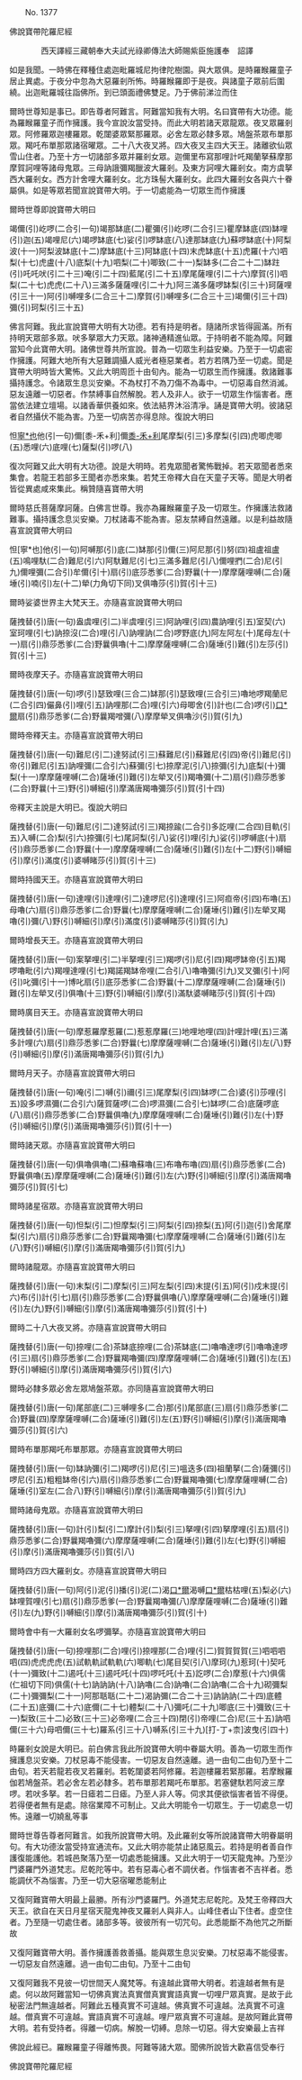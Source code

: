 ﻿　　No. 1377

佛說寶帶陀羅尼經

　　　　西天譯經三藏朝奉大夫試光祿卿傳法大師賜紫臣施護奉　詔譯


如是我聞。一時佛在釋種住處迦毗羅城尼拘律陀樹園。與大眾俱。是時羅睺羅童子居止異處。于夜分中忽為大惡羅剎所怖。時羅睺羅即于是夜。與諸童子眾前后圍繞。出迦毗羅城往詣佛所。到已頭面禮佛雙足。乃于佛前涕泣而住

爾時世尊知是事已。即告尊者阿難言。阿難當知我有大明。名曰寶帶有大功德。能為羅睺羅童子而作擁護。我今宣說汝當受持。而此大明若諸天眾龍眾。夜叉眾羅剎眾。阿修羅眾迦樓羅眾。乾闥婆眾緊那羅眾。必舍左眾必隸多眾。鳩盤茶眾布單那眾。羯吒布單那眾諸宿曜眾。二十八大夜叉將。四大夜叉主四大天王。諸離欲仙眾雪山住者。乃至十方一切諸部多眾并羅剎女眾。迦儞里布寫那哩計吒羯蘭拏蘇摩那摩賀訶哩等諸母鬼眾。三母訥誐彌羯臘波大羅剎。及東方訶哩大羅剎女。南方虞拏西大羅剎女。西方計舍哩大羅剎女。北方珠髻大羅剎女。此四大羅剎女各與六十眷屬俱。如是等眾若聞宣說寶帶大明。于一切處能為一切眾生而作擁護

爾時世尊即說寶帶大明曰

竭儞(引)屹啰(二合引一句)竭那缽底(二)瞿彌(引)屹啰(二合引三)瞿摩缽底(四)缽哩(引)迦(五)竭哩尼(六)竭啰缽底(七)娑(引)啰缽底(八)達那缽底(九)蘇啰缽底(十)阿梨波(十一)阿梨波缽底(十二)摩缽底(十三)阿缽底(十四)末虎缽底(十五)虎羅(十六)呬梨(十七)虎盧(十八)底梨(十九)呬梨(二十)唧致(二十一)梨缽多(二合二十二)缽跓(引)吒吒吠(引二十三)唵(引二十四)藍尾(引二十五)摩尾薩哩(引二十六)摩賀(引)呬梨(二十七)虎虎(二十八)三滿多薩薩哩(引二十九)阿三滿多薩啰缽梨(引三十)珂薩哩(引三十一)阿(引)嚩哩多(二合三十二)摩賀(引)嚩哩多(二合三十三)竭儞(引三十四)彌(引)珂梨(引三十五)

佛言阿難。我此宣說寶帶大明有大功德。若有持是明者。隨諸所求皆得圓滿。所有持明天眾部多眾。吠多拏眾大力天眾。諸神通精進仙眾。于持明者不能為障。阿難當知今此寶帶大明。諸佛世尊共所宣說。普為一切眾生利益安樂。乃至于一切處密作擁護。阿難大地所有大惡難調攝人威光者極惡業者。若方若隅乃至一切處。聞是寶帶大明時皆大驚怖。又此大明周匝十由旬內。能為一切眾生而作擁護。救諸難事攝持護念。令諸眾生息災安樂。不為杖打不為刀傷不為毒中。一切惡毒自然消滅。惡友遠離一切惡者。作禁縛事自然解脫。若人及非人。欲于一切眾生作惱害者。應當依法建立壇場。以諸香華供養如來。依法結界沐浴清凈。誦是寶帶大明。彼諸惡者自然攝伏不能為害。乃至一切病苦亦得息除。復說大明曰

怛[寧*也](切身下同)他(引一句)儞[黍-禾+利]儞[黍-禾+利](二)尾摩梨(引三)多摩梨(引四)虎唧虎唧(五)悉哩(六)底哩(七)薩梨(引)啰(八)

復次阿難又此大明有大功德。說是大明時。若鬼眾聞者驚怖戰掉。若天眾聞者悉來集會。若龍王若部多王聞者亦悉來集。若梵王帝釋大自在天童子天等。聞是大明者皆從異處咸來集此。稱贊隨喜寶帶大明

爾時慈氏菩薩摩訶薩。白佛言世尊。我亦為羅睺羅童子及一切眾生。作擁護法救諸難事。攝持護念息災安樂。刀杖諸毒不能為害。惡友禁縛自然遠離。以是利益故隨喜宣說寶帶大明曰

怛[寧*也]他(引一句)阿嚩那(引)底(二)缽那(引)儞(三)阿尼那(引)努(四)祖盧祖盧(五)鳴哩馱(二合)難尼(引六)阿馱難尼(引七)三滿多難尼(引八)儞哩捫(二合)尼(引九)儞哩彌(二合引)牟儞(引十)扇(引)底莎悉爹(二合)野曩(十一)摩摩薩哩嚩(二合)薩埵(引)喃(引)左(十二)犖(力角切下同)叉俱嚕莎(引)賀(引十三)

爾時娑婆世界主大梵天王。亦隨喜宣說寶帶大明曰

薩拽替(引)唐(一句)盎虞哩(引二)半虞哩(引三)阿訥哩(引四)農訥哩(引五)室契(六)室珂哩(引七)訥捺沒(二合)哩(引八)訥哩訥(二合)啰野底(九)阿左阿左(十)尾母左(十一)扇(引)鼎莎悉爹(二合)野曩俱嚕(十二)摩摩薩哩嚩(二合)薩埵(引)難(引)左莎(引)賀(引十三)

爾時夜摩天子。亦隨喜宣說寶帶大明曰

薩拽替(引)唐(一句)啰(引)瑟致哩(三合二)缽那(引)瑟致哩(三合引三)嚕地啰羯蘭尼(二合引四)儼鼻(引)哩(引五)訥哩那(二合)哩(引六)母唧舍(引)計也(二合)啰(引)[口*爾](引七)扇(引)鼎莎悉爹(二合)野曩羯噌彌(八)摩摩犖叉俱嚕沙(引)賀(引九)

爾時帝釋天主。亦隨喜宣說寶帶大明曰

薩拽替(引)唐(一句)難尼(引二)達努試(引三)蘇難尼(引)蘇難尼(引四)帝(引)難尼(引)帝(引)難尼(引五)訥哩彌(二合引六)蘇彌(引七)捺摩泥(引八)捺彌(引九)底梨(十)彌梨(十一)摩摩薩哩嚩(二合)薩埵(引)難(引)左犖叉(引)羯嚕彌(十二)扇(引)鼎莎悉爹(二合)野曩(十三)野(引)嚩細(引)摩滿唐羯嚕彌莎(引)賀(引十四)

帝釋天主說是大明已。復說大明曰

薩拽替(引)唐(一句)難尼(引二)達努試(引三)羯捺踰(二合引)多訖哩(二合四)目軌(引五)入嚩(二合)梨(引六)捺彌(引七)尾訶梨(引八)娑(引)哩(引九)娑(引)啰嚩底(十)扇(引)鼎莎悉爹(二合)野曩(十一)摩摩薩哩嚩(二合)薩埵(引)難(引)左(十二)野(引)嚩細(引)摩(引)滿度(引)婆嚩睹莎(引)賀(引十三)

爾時持國天王。亦隨喜宣說寶帶大明曰

薩拽替(引)唐(一句)達哩(引)達哩(引二)達啰尼(引)達哩(引三)阿疸帝(引四)布嚕(五)母嚕(六)扇(引)鼎莎悉爹(二合)野曩(七)摩摩薩哩嚩(二合)薩埵(引)難(引)左犖叉羯嚕(引)彌(八)野(引)嚩細(引)摩(引)滿度(引)婆嚩睹莎(引)賀(引九)

爾時增長天王。亦隨喜宣說寶帶大明曰

薩拽替(引)唐(一句)案拏哩(引二)半拏哩(引三)羯啰(引)尼(引四)羯啰缽帝(引五)羯啰嚕毗(引六)羯哩達哩(引七)羯諾羯缽帝哩(二合引八)嚕嚕彌(引九)叉叉彌(引十)阿(引)叱彌(引十一)博叱扇(引)底莎悉爹(二合)野曩(十二)摩摩薩哩嚩(二合)薩埵(引)難(引)左犖叉(引)俱嚕(十三)野(引)嚩細(引)摩(引)滿馱婆嚩睹莎(引)賀(引十四)

爾時廣目天王。亦隨喜宣說寶帶大明曰

薩拽替(引)唐(一句)摩惹羅摩惹羅(二)惹惹摩羅(三)地哩地哩(四)計哩計哩(五)三滿多計哩(六)扇(引)鼎莎悉爹(二合)野曩(七)摩摩薩哩嚩(二合)薩埵(引)難(引)左(八)野(引)嚩細(引)摩(引)滿唐羯嚕彌莎(引)賀(引九)

爾時月天子。亦隨喜宣說寶帶大明曰

薩拽替(引)唐(一句)唵(引二)嚩(引)禰(引三)尾摩梨(引四)缽啰(二合)婆(引)莎哩(引五)設多啰濕彌(二合引六)薩賀薩啰(二合)啰濕彌(二合引七)缽啰(二合)底薩啰底(八)扇(引)鼎莎悉爹(二合)野曩俱嚕(九)摩摩薩哩嚩(二合)薩埵(引)難(引)左(十)野(引)嚩細(引)摩(引)滿唐羯嚕彌莎(引)賀(引十一)

爾時諸天眾。亦隨喜宣說寶帶大明曰

薩拽替(引)唐(一句)俱嚕俱嚕(二)蘇嚕蘇嚕(三)布嚕布嚕(四)扇(引)鼎莎悉爹(二合)野曩俱嚕(五)摩摩薩哩嚩(二合)薩埵(引)難(引)左(六)野(引)嚩細(引)摩(引)滿唐羯嚕彌莎(引)賀(引七)

爾時諸星宿眾。亦隨喜宣說寶帶大明曰

薩拽替(引)唐(一句)怛梨(引二)怛摩梨(引三)阿梨(引四)捺梨(五)阿(引)迦(引)舍尾摩梨(引六)扇(引)鼎莎悉爹(二合)野曩羯嚕彌(七)摩摩薩哩嚩(二合)薩埵(引)難(引)左(八)野(引)嚩細(引)摩(引)滿唐羯嚕彌莎(引)賀(引九)

爾時諸龍眾。亦隨喜宣說寶帶大明曰

薩拽替(引)唐(一句)末梨(引二)摩梨(引三)阿左梨(引四)末提(引五)阿(引)戍末提(引六)布(引)計(引七)扇(引)鼎莎悉爹(二合)野曩俱嚕(八)摩摩薩哩嚩(二合)薩埵(引)難(引)左(九)野(引)嚩細(引)摩(引)滿唐羯嚕彌莎(引)賀(引十)

爾時二十八大夜叉將。亦隨喜宣說寶帶大明曰

薩拽替(引)唐(一句)捺哩(二合)茶缽底捺哩(二合)茶缽底(二)嚕嚕達啰(引)嚕嚕達啰(引三)扇(引)鼎莎悉爹(二合)野曩羯嚕彌(四)摩摩薩哩嚩(二合)薩埵(引)難(引)左(五)野(引)嚩細(引)摩(引)滿唐羯嚕彌莎(引)賀(引六)

爾時必隸多眾必舍左眾鳩盤茶眾。亦同隨喜宣說寶帶大明曰

薩拽替(引)唐(一句)尾部底(二)三嚩哩多(二合)那(引)尾部底(三)扇(引)鼎莎悉爹(二合)野曩(四)摩摩薩哩嚩(二合)薩埵(引)難(引)左(五)野(引)嚩細(引)摩(引)滿唐羯嚕彌莎(引)賀(引六)

爾時布單那羯吒布單那眾。亦隨喜宣說寶帶大明曰

薩拽替(引)唐(一句)缽訥彌(引二)羯啰(引)尼(引三)嗢迭多(四)祖蘭拏(二合)薩彌(引)啰尼(引五)粗粗缽帝(引六)扇(引)鼎莎悉爹(二合)野曩羯嚕彌(七)摩摩薩哩嚩(二合)薩埵(引)室左(二合八)野(引)嚩細(引)摩(引)滿唐羯嚕彌莎(引)賀(引九)

爾時諸母鬼眾。亦隨喜宣說寶帶大明曰

薩拽替(引)唐(一句)計(引)梨(引二)摩計(引)梨(引三)拏哩(引四)拏摩哩(引五)扇(引)鼎莎悉爹(二合)野曩羯嚕彌(六)摩摩薩哩嚩(二合)薩埵(引)難(引)左(七)野(引)嚩細(引)摩(引)滿唐羯嚕彌莎(引)賀(引八)

爾時四方四大羅剎女。亦隨喜宣說寶帶大明曰

薩拽替(引)唐(一句)阿(引)泥(引)播(引)泥(二)渴[口*爾](引三)渴嚩[口*爾](引四)枯枯哩(五)梨必(六)缽哩賀哩(引七)扇(引)鼎莎悉爹(一合)野曩羯嚕彌(八)摩摩薩哩嚩(二合)薩埵(引)難(引)左(九)野(引)嚩細(引)摩(引)滿唐羯嚕彌莎(引)賀(引十)

爾時會中有一大羅剎女名啰彌拏。亦隨喜宣說寶帶大明曰

薩拽替(引)唐(一句)捺哩那(二合)哩(引)捺哩那(二合)哩(引二)賀賀賀賀(三)呬呬呬呬(四)虎虎虎虎(五)試軌軌試軌軌(六)唧軌(七)尾目契(引八)摩珂(九)惹珂(十)契吒(十一)彌致(十二)遏吒(十三)遏吒吒(十四)啰吒吒(十五)訖啰(二合)摩惹(十六)俱儒(仁祖切下同)俱儒(十七)訥訥訥(十八)訥嚕(二合)訥嚕(二合)訥嚕(二合十九)砌彌梨(二十)彌彌梨(二十一)阿那聒聒(二十二)渴訥彌(二合二十三)訥訥訥(二十四)底體(二十五)底彌(二十六)底儞(二十七)體梨(二十八)彌吒(二十九)唧底(三十)彌致(三十一)梨致(三十二)必致(三十三)必帝哩(二合三十四)閉(引)帝哩(二合)尼(三十五)訥呬儞(三十六)母呬儞(三十七)羅系(引三十八)嚩系(引三十九)[打-丁+柰]波曳(引四十)

時羅剎女說是大明已。前白佛言我此所說寶帶大明中眷屬大明。善為一切眾生而作擁護息災安樂。刀杖惡毒不能侵害。一切惡友自然遠離。過一由旬二由旬乃至十二由旬。若天若龍若夜叉若羅剎。若乾闥婆若阿修羅。若迦樓羅若緊那羅。若摩睺羅伽若鳩盤茶。若必舍左若必隸多。若布單那若羯吒布單那。若塞健馱若阿波三摩啰。若吠多拏。若一日瘧若二日瘧。乃至人非人等。伺求其便欲惱害者皆不得便。若得便者無有是處。除宿業障不可制止。又此大明能令一切眾生。于一切處息一切怖。遠離一切嬈亂等事

爾時世尊告尊者阿難言。如我所說寶帶大明。及此羅剎女等所說諸寶帶大明眷屬明句。有大功德汝當受持宣通流布。又此大明亦能禁止諸惡風云。若持是明者善自作護復能護他。若城邑聚落乃至一切處悉能擁護。又此大明于一切天龍鬼神。乃至沙門婆羅門外道梵志。尼乾陀等中。若有惡毒心者不調伏者。作惱害者不吉祥者。悉能調伏不為惱害。乃至一切大惡宿曜悉能制止

又復阿難寶帶大明最上最勝。所有沙門婆羅門。外道梵志尼乾陀。及梵王帝釋四大天王。欲自在天日月星宿天龍鬼神夜叉羅剎人與非人。山峰住者山下住者。虛空住者。乃至隨一切處住者。諸部多等。彼彼所有一切咒句。此悉能斷不為他咒之所斷故

又復阿難寶帶大明。善作擁護善救善攝。能與眾生息災安樂。刀杖惡毒不能侵害。一切惡友自然遠離。過一由旬二由旬。乃至十二由旬

又復阿難我不見彼一切世間天人魔梵等。有違越此寶帶大明者。若違越者無有是處。何以故阿難當知一切佛真實法真實僧真實實語真實一切哩尸眾真實。是故于此秘密法門無違越者。阿難此五種真實不可違越。佛真實不可違越。法真實不可違越。僧真實不可違越。實語真實不可違越。哩尸眾真實不可違越。是故阿難此寶帶大明。若有受持者。得離一切病。解脫一切縛。息除一切惡。得大安樂最上吉祥

佛說此經已。羅睺羅童子得離怖畏。阿難等諸大眾。聞佛所說皆大歡喜信受奉行

佛說寶帶陀羅尼經
